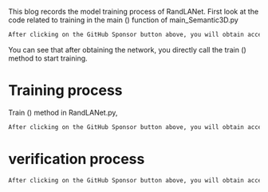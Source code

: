 This blog records the model training process of RandLANet. First look at the code related to training in the main () function of main_Semantic3D.py 

  ```python  
After clicking on the GitHub Sponsor button above, you will obtain access permissions to my private code repository ( https://github.com/slowlon/my_code_bar ) to view this blog code. By searching the code number of this blog, you can find the code you need, code number is: 2024020309573773576
  ```  
 You can see that after obtaining the network, you directly call the train () method to start training. 

#  Training process 

 Train () method in RandLANet.py, 

  ```python  
After clicking on the GitHub Sponsor button above, you will obtain access permissions to my private code repository ( https://github.com/slowlon/my_code_bar ) to view this blog code. By searching the code number of this blog, you can find the code you need, code number is: 2024020309573773576
  ```  
#  verification process 

  ```python  
After clicking on the GitHub Sponsor button above, you will obtain access permissions to my private code repository ( https://github.com/slowlon/my_code_bar ) to view this blog code. By searching the code number of this blog, you can find the code you need, code number is: 2024020309573773576
  ```  
